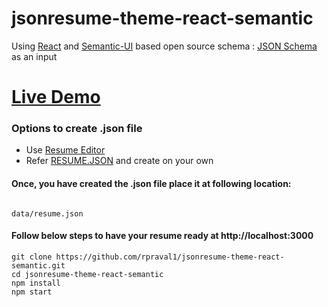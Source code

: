 # jsonresume-theme-react-semantic
Using [React](https://facebook.github.io/react/) and [Semantic-UI](http://react.semantic-ui.com) based open source schema : [JSON Schema](https://jsonresume.org/schema/) as an input

# [Live Demo](http://pravallika.me/resume)

### Options to create .json file
- Use [Resume Editor](http://registry.jsonresume.org/)
- Refer [RESUME.JSON](https://jsonresume.org/schema/) and create on your own

#### Once, you have created the .json file place it at following location:
```

data/resume.json

```

#### Follow below steps to have your resume ready at http://localhost:3000

```
git clone https://github.com/rpraval1/jsonresume-theme-react-semantic.git
cd jsonresume-theme-react-semantic
npm install
npm start

```

